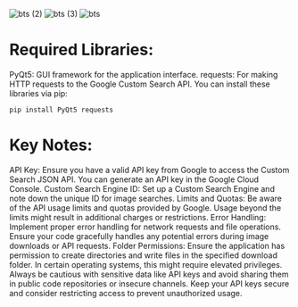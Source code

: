 ![bts (2)](https://github.com/dldbfla/Image-Search-Down/assets/89433437/0070ef3b-fd80-4da7-8371-8b4cbe256e1e)
![bts (3)](https://github.com/dldbfla/Image-Search-Down/assets/89433437/cc14945a-0401-4b88-bfdd-be19fddf556f)
![bts](https://github.com/dldbfla/Image-Search-Down/assets/89433437/14e1357a-dac6-4496-b60d-024094df8222)

# Required Libraries:
PyQt5: GUI framework for the application interface.
requests: For making HTTP requests to the Google Custom Search API.
You can install these libraries via pip:



    pip install PyQt5 requests
# Key Notes:
API Key: Ensure you have a valid API key from Google to access the Custom Search JSON API. You can generate an API key in the Google Cloud Console.
Custom Search Engine ID: Set up a Custom Search Engine and note down the unique ID for image searches.
Limits and Quotas: Be aware of the API usage limits and quotas provided by Google. Usage beyond the limits might result in additional charges or restrictions.
Error Handling: Implement proper error handling for network requests and file operations. Ensure your code gracefully handles any potential errors during image downloads or API requests.
Folder Permissions: Ensure the application has permission to create directories and write files in the specified download folder. In certain operating systems, this might require elevated privileges.
Always be cautious with sensitive data like API keys and avoid sharing them in public code repositories or insecure channels. Keep your API keys secure and consider restricting access to prevent unauthorized usage.
